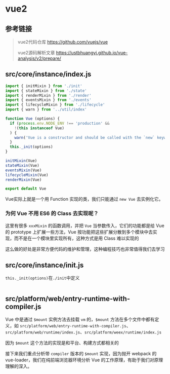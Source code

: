 # vue2

## 参考链接

> vue2代码仓库 https://github.com/vuejs/vue
>
> vue2源码解析文章 https://ustbhuangyi.github.io/vue-analysis/v2/prepare/

## src/core/instance/index.js

```js
import { initMixin } from './init'
import { stateMixin } from './state'
import { renderMixin } from './render'
import { eventsMixin } from './events'
import { lifecycleMixin } from './lifecycle'
import { warn } from '../util/index'

function Vue (options) {
  if (process.env.NODE_ENV !== 'production' &&
    !(this instanceof Vue)
  ) {
    warn('Vue is a constructor and should be called with the `new` keyword')
  }
  this._init(options)
}

initMixin(Vue)
stateMixin(Vue)
eventsMixin(Vue)
lifecycleMixin(Vue)
renderMixin(Vue)

export default Vue
```

Vue实际上就是一个用 Function 实现的类，我们只能通过 `new Vue` 去实例化它。

### 为何 Vue 不用 ES6 的 Class 去实现呢？

这里有很多 `xxxMixin` 的函数调用，并把 `Vue` 当参数传入，它们的功能都是给 Vue 的 prototype 上扩展一些方法，Vue 按功能把这些扩展分散到多个模块中去实现，而不是在一个模块里实现所有，这种方式是用 Class 难以实现的

这么做的好处是非常方便代码的维护和管理，这种编程技巧也非常值得我们去学习

## src/core/instance/init.js

`this._init(options)`在`./init`中定义

```

```

## src/platform/web/entry-runtime-with-compiler.js

Vue 中是通过 `$mount` 实例方法去挂载 `vm` 的，`$mount` 方法在多个文件中都有定义，如 `src/platform/web/entry-runtime-with-compiler.js`、`src/platform/web/runtime/index.js`、`src/platform/weex/runtime/index.js`

因为 `$mount` 这个方法的实现是和平台、构建方式都相关的

接下来我们重点分析带 `compiler` 版本的 `$mount` 实现，因为抛开 webpack 的 vue-loader，我们在纯前端浏览器环境分析 Vue 的工作原理，有助于我们对原理理解的深入。
